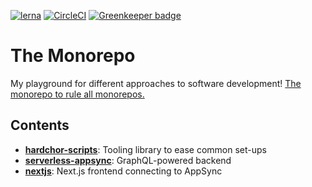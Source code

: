 [![lerna](https://img.shields.io/badge/maintained%20with-lerna-cc00ff.svg)](https://lernajs.io/)
[![CircleCI](https://circleci.com/gh/hardchor/monorepo.svg?style=svg)](https://circleci.com/gh/hardchor/monorepo) [![Greenkeeper badge](https://badges.greenkeeper.io/hardchor/monorepo.svg)](https://greenkeeper.io/)

# The Monorepo

My playground for different approaches to software development!
[The monorepo to rule all monorepos.](https://xkcd.com/927/)

## Contents

- [**hardchor-scripts**](./packages/hardchor-scripts/README.md): Tooling library to ease common set-ups
- [**serverless-appsync**](./packages/serverless-appsync/README.md): GraphQL-powered backend
- [**nextjs**](./packages/nextjs/README.md): Next.js frontend connecting to AppSync 
